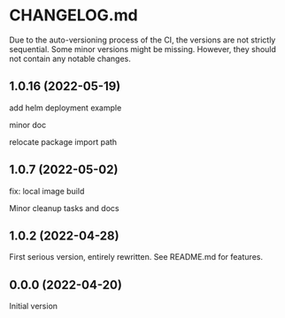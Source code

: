 # CHANGELOG.md

Due to the auto-versioning process of the CI, the versions are not strictly sequential. Some minor versions might be missing. However, they should not contain any notable changes.

## 1.0.16 (2022-05-19)

add helm deployment example

minor doc

relocate package import path

## 1.0.7 (2022-05-02)

fix: local image build

Minor cleanup tasks and docs

## 1.0.2 (2022-04-28)

First serious version, entirely rewritten. See README.md for features.

## 0.0.0 (2022-04-20)

Initial version
